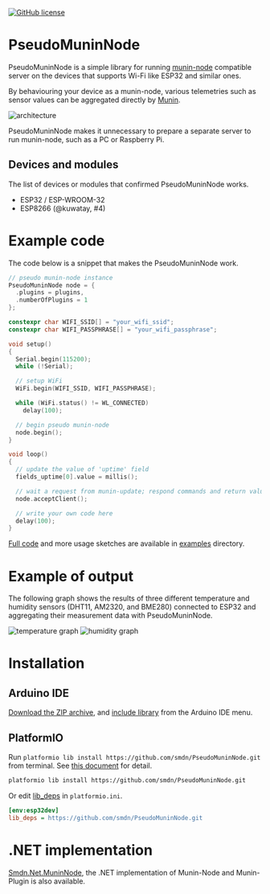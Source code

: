 [![GitHub license](https://img.shields.io/github/license/smdn/PseudoMuninNode)](https://github.com/smdn/PseudoMuninNode/blob/main/LICENSE.txt)

PseudoMuninNode
===========
PseudoMuninNode is a simple library for running [munin-node](http://guide.munin-monitoring.org/en/latest/architecture/index.html) compatible server on the devices that supports Wi-Fi like ESP32 and similar ones.

By behaviouring your device as a munin-node, various telemetries such as sensor values can be aggregated directly by [Munin](http://munin-monitoring.org/).

![architecture](https://github.com/smdn/PseudoMuninNode/blob/images/readme/architecture.png)

PseudoMuninNode makes it unnecessary to prepare a separate server to run munin-node, such as a PC or Raspberry Pi.

## Devices and modules
The list of devices or modules that confirmed PseudoMuninNode works.

- ESP32 / ESP-WROOM-32
- ESP8266 (@kuwatay, #4)

# Example code
The code below is a snippet that makes the PseudoMuninNode work.

```cpp
// pseudo munin-node instance
PseudoMuninNode node = {
  .plugins = plugins,
  .numberOfPlugins = 1
};

constexpr char WIFI_SSID[] = "your_wifi_ssid";
constexpr char WIFI_PASSPHRASE[] = "your_wifi_passphrase";

void setup()
{
  Serial.begin(115200);
  while (!Serial);

  // setup WiFi
  WiFi.begin(WIFI_SSID, WIFI_PASSPHRASE);

  while (WiFi.status() != WL_CONNECTED)
    delay(100);

  // begin pseudo munin-node
  node.begin();
}

void loop()
{
  // update the value of 'uptime' field
  fields_uptime[0].value = millis();

  // wait a request from munin-update; respond commands and return values of field
  node.acceptClient();

  // write your own code here
  delay(100);
}
```

[Full code](/examples/01_BasicUsage/01_BasicUsage.ino) and more usage sketches are available in [examples](/examples) directory.


# Example of output
The following graph shows the results of three different temperature and humidity sensors (DHT11, AM2320, and BME280) connected to ESP32 and aggregating their measurement data with PseudoMuninNode.

![temperature graph](https://github.com/smdn/PseudoMuninNode/blob/images/readme/graph-humidity-day.png)
![humidity graph](https://github.com/smdn/PseudoMuninNode/blob/images/readme/graph-temperature-day.png)


# Installation
## Arduino IDE
[Download the ZIP archive](https://github.com/smdn/PseudoMuninNode/releases), and [include library](https://www.arduino.cc/en/guide/libraries) from the Arduino IDE menu.

## PlatformIO
Run `platformio lib install https://github.com/smdn/PseudoMuninNode.git` from terminal. See [this document](https://docs.platformio.org/en/latest/core/userguide/lib/cmd_install.html) for detail.

```sh
platformio lib install https://github.com/smdn/PseudoMuninNode.git
```

Or edit [lib_deps](https://docs.platformio.org/en/latest/projectconf/section_env_library.html#lib-deps) in `platformio.ini`.

```ini
[env:esp32dev]
lib_deps = https://github.com/smdn/PseudoMuninNode.git
```

# .NET implementation
[Smdn.Net.MuninNode](https://github.com/smdn/Smdn.Net.MuninNode), the .NET implementation of Munin-Node and Munin-Plugin is also available.
